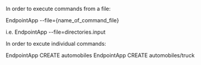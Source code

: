 
In order to execute commands from a file:

EndpointApp --file={name_of_command_file}

i.e. EndpointApp --file=directories.input


In order to excute individual commands:

EndpointApp CREATE automobiles
EndpointApp CREATE automobiles/truck
